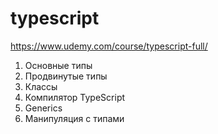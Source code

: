 # typescript

https://www.udemy.com/course/typescript-full/

1. Основные типы
2. Продвинутые типы
3. Классы
4. Компилятор TypeScript
5. Generics
6. Манипуляция с типами